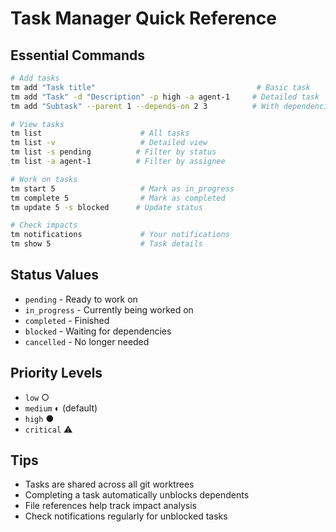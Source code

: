 # Task Manager Quick Reference

## Essential Commands

```bash
# Add tasks
tm add "Task title"                                    # Basic task
tm add "Task" -d "Description" -p high -a agent-1     # Detailed task
tm add "Subtask" --parent 1 --depends-on 2 3          # With dependencies

# View tasks  
tm list                      # All tasks
tm list -v                   # Detailed view
tm list -s pending          # Filter by status
tm list -a agent-1          # Filter by assignee

# Work on tasks
tm start 5                   # Mark as in_progress
tm complete 5                # Mark as completed
tm update 5 -s blocked      # Update status

# Check impacts
tm notifications             # Your notifications
tm show 5                    # Task details
```

## Status Values
- `pending` - Ready to work on
- `in_progress` - Currently being worked on  
- `completed` - Finished
- `blocked` - Waiting for dependencies
- `cancelled` - No longer needed

## Priority Levels
- `low` ○
- `medium` ◐ (default)
- `high` ●
- `critical` ⚠

## Tips
- Tasks are shared across all git worktrees
- Completing a task automatically unblocks dependents
- File references help track impact analysis
- Check notifications regularly for unblocked tasks